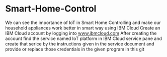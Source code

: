 # Smart-Home-Control
We can see the importance of IoT in Smart Home Controlling and make our household appliances work better in smart way using IBM Cloud
Create an IBM Cloud account by logging into www.ibmcloud.com
After creating the account find the service named IoT platform in IBM Cloud service pane and create that serice by the instructions given in the service document and provide or replace those credentials in the given program in this git
